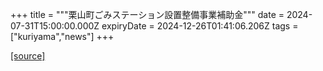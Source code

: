 +++
title = """栗山町ごみステーション設置整備事業補助金"""
date = 2024-07-31T15:00:00.000Z
expiryDate = 2024-12-26T01:41:06.206Z
tags = ["kuriyama","news"]
+++


[[source]](https://www.town.kuriyama.hokkaido.jp/soshiki/45/28300.html)
